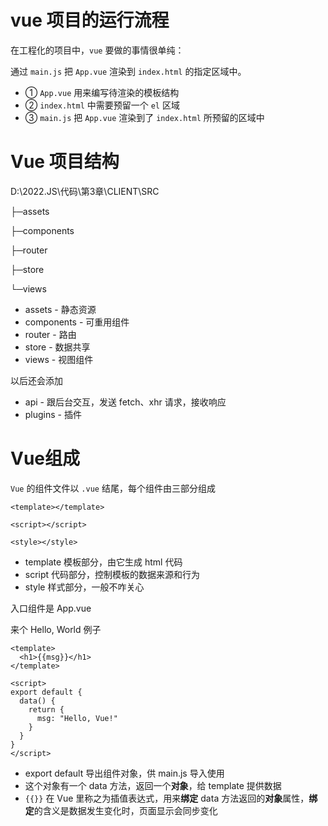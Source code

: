 # **vue 项目的运行流程**

在工程化的项目中，`vue` 要做的事情很单纯：

通过 `main.js` 把 `App.vue` 渲染到 `index.html` 的指定区域中。 

- ① `App.vue` 用来编写待渲染的模板结构 	
- ② `index.html` 中需要预留一个 `el` 区域 	
- ③ `main.js` 把 `App.vue` 渲染到了 `index.html` 所预留的区域中

# **Vue 项目结构**

 D:\2022.JS\代码\第3章\CLIENT\SRC

├─assets

├─components

├─router

├─store

└─views


- assets - 静态资源
- components - 可重用组件
- router - 路由
- store - 数据共享
- views - 视图组件

以后还会添加

- api - 跟后台交互，发送 fetch、xhr 请求，接收响应
- plugins - 插件

# **Vue组成**

`Vue` 的组件文件以 `.vue` 结尾，每个组件由三部分组成

```vue
<template></template>

<script></script>

<style></style>
```

- template 模板部分，由它生成 html 代码
- script 代码部分，控制模板的数据来源和行为
- style 样式部分，一般不咋关心

入口组件是 App.vue

来个 Hello, World 例子
```vue
<template>
  <h1>{{msg}}</h1>
</template>

<script>
export default {
  data() {
    return {
      msg: "Hello, Vue!"
    }
  }
}
</script>
```

- export default 导出组件对象，供 main.js 导入使用
- 这个对象有一个 data 方法，返回一个**对象**，给 template 提供数据
- `{{}}` 在 Vue 里称之为插值表达式，用来**绑定** data 方法返回的**对象**属性，**绑定**的含义是数据发生变化时，页面显示会同步变化


